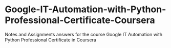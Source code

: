 # Google-IT-Automation-with-Python-Professional-Certificate-Coursera
Notes and Assignments answers for the course Google IT Automation with Python Professional Certificate in Coursera
